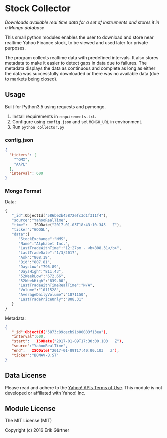 # Stock Collector
*Downloads available real time data for a set of instruments and stores it in a Mongo database*

This small python modules enables the user to download and store near realtime Yahoo Finance stock, to be viewed and used later for private purposes.

The program collects realtime data with predefined intervals. It also stores metadata to make it easier to detect gaps in data due to failures. The metadata displays the data as continuous and complete as long as either the data was successfully downloaded or there was no available data (due to markets being closed).

## Usage
Built for Python3.5 using requests and pymongo.

1. Install requirements in `requirements.txt`.
2. Configure using `config.json` and set `MONGO_URL` in environment.
3. Run `python collector.py`

### config.json
```json
{
  "tickers": [
    "^OMX",
    "AAPL"
  ],
  "interval": 600
}
```

### Mongo Format
Data:
```python
{  
   "_id":ObjectId("586be2b45872efc3d1f311f4"),
   "source":"YahooRealTime",
   "time":   ISODate("2017-01-03T18:43:10.345   Z"),
   "ticker":"GOOGL",
   "data":{  
      "StockExchange":"NMS",
      "Name":"Alphabet Inc.",
      "LastTradeWithTime":"12:27pm - <b>808.31</b>",
      "LastTradeDate":"1/3/2017",
      "Ask":"808.19",
      "Bid":"807.81",
      "DaysLow":"796.89",
      "DaysHigh":"811.43",
      "52WeekLow":"672.66",
      "52WeekHigh":"839.00",
      "LastTradeWithTimeRealTime":"N/A",
      "Volume":"1011528",
      "AverageDailyVolume":"1871150",
      "LastTradePriceOnly":"808.31"
   }
}
```
Metadata:
```json
{  
   "_id":ObjectId("5873c89cecb91b00083f13ea"),
   "interval":600,
   "start":   ISODate("2017-01-09T17:30:00.103   Z"),
   "source":"YahooRealTime",
   "end":   ISODate("2017-01-09T17:40:00.103   Z"),
   "ticker":"BONAV-B.ST"
}
```

## Data License
Please read and adhere to the [Yahoo! APIs Terms of Use](https://policies.yahoo.com/us/en/yahoo/terms/product-atos/apiforydn/index.htm). This module is not developed or affiliated with Yahoo! Inc.

## Module License
The MIT License (MIT)

Copyright (c) 2016 Erik Gärtner

